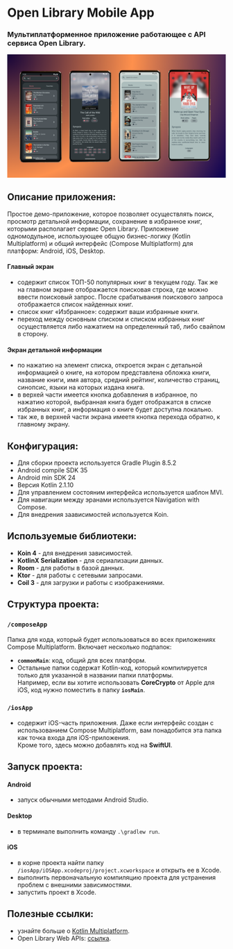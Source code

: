 # Open Library Mobile App

### Мультиплатформенное приложение работающее с API сервиса Open Library.

![Open Lib App](screenshot/version_1.png)

## Описание приложения:
Простое демо-приложение, которое позволяет осуществлять поиск, просмотр детальной информации, сохранение в избранное книг, которыми располагает сервис Open Library.
Приложение одномодульное, использующее общую бизнес-логику (Kotlin Multiplatform) и общий интерфейс (Compose Multiplatform) для платформ: Android, iOS, Desktop.

#### Главный экран
- содержит список ТОП-50 популярных книг в текущем году. Так же на главном экране отображается поисковая строка, где можно ввести поисковый запрос. После срабатывания поискового запроса отображается список найденных книг.
- список книг «Избранное»: содержит ваши избранные книги.
- переход между основным списком и списком избранных книг осуществляется либо нажатием на определенный таб, либо свайпом в сторону.

#### Экран детальной информации
- по нажатию на элемент списка, откроется экран с детальной информацией о книге, на котором представлена обложка книги, название книги, имя автора,  средний рейтинг, количество страниц, синопсис, языки на которых издана книга.
- в верхей части имеется кнопка добавления в избранное, по нажатию которой, выбранная книга будет отображатся в списке избранных книг, а информация о книге будет доступна локально.
- так же, в верхней части экрана имеетя кнопка перехода обратно, к главному экрану.


## Конфигурация:
- Для сборки проекта используется Gradle Plugin 8.5.2
- Android compile SDK 35
- Android min SDK 24
- Версия Kotlin 2.1.10
- Для управлением состояним интерфейса используется шаблон MVI.
- Для навигации между эранами используется Navigation with Compose.
- Для внедрения заависимостей используется Koin.  

  
## Используемые библиотеки:
* **Koin 4** - для внедрения зависимостей.
* **KotlinX Serialization** - для сериализации данных.
* **Room** - для работы в базой данных.
* **Ktor** - для работы с сетевыми запросами.
* **Coil 3** - для загрузки и работы с  изображениями.


## Структура проекта:
### `/composeApp`
Папка для кода, который будет использоваться во всех приложениях Compose Multiplatform. Включает несколько подпапок:
- **`commonMain`**: код, общий для всех платформ.
- Остальные папки содержат Kotlin-код, который компилируется только для указанной в названии папки платформы.  
  Например, если вы хотите использовать **CoreCrypto** от Apple для iOS, код нужно поместить в папку **`iosMain`**.

### `/iosApp`
- содержит iOS-часть приложения.
Даже если интерфейс создан с использованием Compose Multiplatform, вам понадобится эта папка как точка входа для iOS-приложения.  
Кроме того, здесь можно добавлять код на **SwiftUI**.

## Запуск проекта:
#### Android
 - запуск обычными методами Android Studio.

#### Desktop
 - в терминале выполнить команду `.\gradlew run`.

#### iOS
 - в корне проекта найти папку `/iosApp/iOSApp.xcodeproj/project.xcworkspace` и открыть ее в Xcode.
 - выполнить первоначальную компиляцию проекта для устранения проблем с внешними зависимостями.
 - запустить проект в Xcode.


## Полезные ссылки:
- узнайте больше о [Kotlin Multiplatform](https://www.jetbrains.com/help/kotlin-multiplatform-dev/get-started.html).
- Open Library Web APIs: [ссылка](https://openlibrary.org/developers/api).
